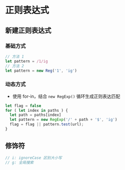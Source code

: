 # 正则表达式

## 新建正则表达式

### 基础方式
```javascript
// 方法 1
let pattern = /1/ig
// 方法 2
let pattern = new Reg('1', 'ig')
```

### 动态方式

- 使用 for-in，结合 ` new RegExp() ` 循环生成正则表达匹配
```javascript
let flag = false
for ( let index in paths ) {
  let path = paths[index]
  let pattern = new RegExp('/' + path + '$', 'ig')
  flag = flag || pattern.test(url);
}
```

## 修饰符
```javascript
// i: ignoreCase 区别大小写
// g: 全局搜索
```
